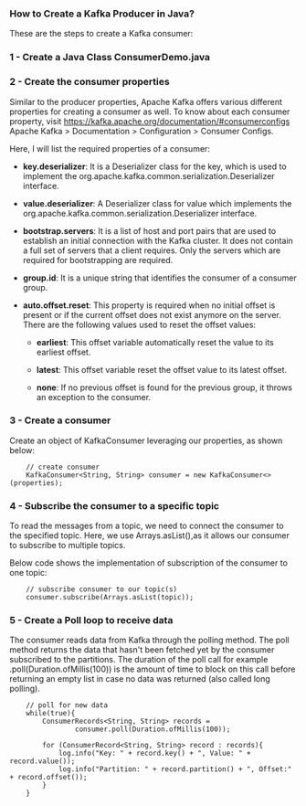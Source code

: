 ### How to Create a Kafka Producer in Java?

These are the steps to create a Kafka consumer:

### 1 - Create a Java Class ConsumerDemo.java

### 2 - Create the consumer properties

Similar to the producer properties, Apache Kafka offers various different properties for creating a consumer as well. To know about each consumer property, visit https://kafka.apache.org/documentation/#consumerconfigs Apache Kafka > Documentation > Configuration > Consumer Configs.

Here, I will list the required properties of a consumer:

  - **key.deserializer**: It is a Deserializer class for the key, which is used to implement the org.apache.kafka.common.serialization.Deserializer interface.

  - **value.deserializer**: A Deserializer class for value which implements the org.apache.kafka.common.serialization.Deserializer interface.

  - **bootstrap.servers**: It is a list of host and port pairs that are used to establish an initial connection with the Kafka cluster. It does not contain a full set of servers that a client requires. Only the servers which are required for bootstrapping are required.

  - **group.id**: It is a unique string that identifies the consumer of a consumer group.

  - **auto.offset.reset**: This property is required when no initial offset is present or if the current offset does not exist anymore on the server. There are the following values used to reset the offset values:

      - **earliest**: This offset variable automatically reset the value to its earliest offset.

      - **latest**: This offset variable reset the offset value to its latest offset.

      - **none**: If no previous offset is found for the previous group, it throws an exception to the consumer.

### 3 - Create a consumer

Create an object of KafkaConsumer leveraging our properties, as shown below:

        // create consumer
        KafkaConsumer<String, String> consumer = new KafkaConsumer<>(properties);

### 4 - Subscribe the consumer to a specific topic

To read the messages from a topic, we need to connect the consumer to the specified topic. Here, we use Arrays.asList(),as it allows our consumer to subscribe to multiple topics.

Below code shows the implementation of subscription of the consumer to one topic:

        // subscribe consumer to our topic(s)
        consumer.subscribe(Arrays.asList(topic));

### 5 - Create a Poll loop to receive data

The consumer reads data from Kafka through the polling method. The poll method returns the data that hasn't been fetched yet by the consumer subscribed to the partitions. The duration of the poll call for example .poll(Duration.ofMillis(100)) is the amount of time to block on this call before returning an empty list in case no data was returned (also called long polling).

        // poll for new data
        while(true){
            ConsumerRecords<String, String> records =
                    consumer.poll(Duration.ofMillis(100));

            for (ConsumerRecord<String, String> record : records){
                log.info("Key: " + record.key() + ", Value: " + record.value());
                log.info("Partition: " + record.partition() + ", Offset:" + record.offset());
            }
        }
